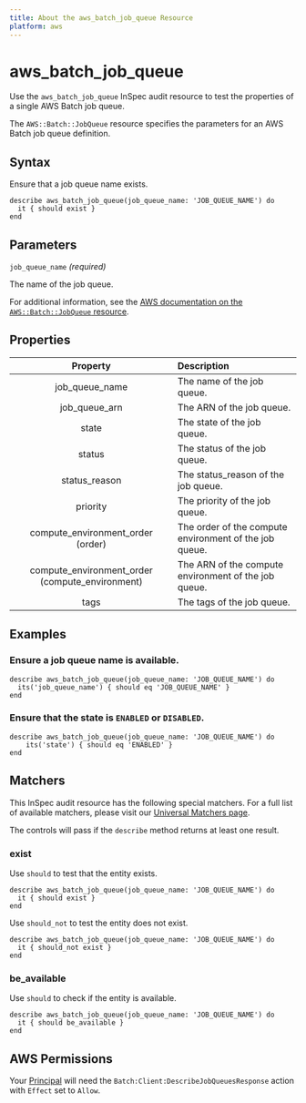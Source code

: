```yaml
---
title: About the aws_batch_job_queue Resource
platform: aws
---
```


# aws_batch_job_queue

Use the `aws_batch_job_queue` InSpec audit resource to test the properties of a single AWS Batch job queue.

The `AWS::Batch::JobQueue` resource specifies the parameters for an AWS Batch job queue definition.

## Syntax

Ensure that a job queue name exists.

    describe aws_batch_job_queue(job_queue_name: 'JOB_QUEUE_NAME') do
      it { should exist }
    end

## Parameters

`job_queue_name` _(required)_

The name of the job queue.

For additional information, see the [AWS documentation on the `AWS::Batch::JobQueue` resource](https://docs.aws.amazon.com/AWSCloudFormation/latest/UserGuide/aws-resource-batch-jobqueue.html).

## Properties

| Property | Description |
| :---: | :--- |
| job_queue_name | The name of the job queue. |
| job_queue_arn | The ARN of the job queue. |
| state | The state of the job queue. |
| status | The status of the job queue. |
| status_reason | The status_reason of the job queue. |
| priority | The priority of the job queue. |
| compute_environment_order (order) | The order of the compute environment of the job queue. |
| compute_environment_order (compute_environment) | The ARN of the compute environment of the job queue. |
| tags | The tags of the job queue. |

## Examples

### Ensure a job queue name is available.

    describe aws_batch_job_queue(job_queue_name: 'JOB_QUEUE_NAME') do
      its('job_queue_name') { should eq 'JOB_QUEUE_NAME' }
    end

### Ensure that the state is `ENABLED` or `DISABLED`.

    describe aws_batch_job_queue(job_queue_name: 'JOB_QUEUE_NAME') do
        its('state') { should eq 'ENABLED' }
    end

## Matchers

This InSpec audit resource has the following special matchers. For a full list of available matchers, please visit our [Universal Matchers page](https://www.inspec.io/docs/reference/matchers/).

The controls will pass if the `describe` method returns at least one result.

### exist

Use `should` to test that the entity exists.

    describe aws_batch_job_queue(job_queue_name: 'JOB_QUEUE_NAME') do
      it { should exist }
    end

Use `should_not` to test the entity does not exist.

    describe aws_batch_job_queue(job_queue_name: 'JOB_QUEUE_NAME') do
      it { should_not exist }
    end

### be_available

Use `should` to check if the entity is available.

    describe aws_batch_job_queue(job_queue_name: 'JOB_QUEUE_NAME') do
      it { should be_available }
    end

## AWS Permissions

Your [Principal](https://docs.aws.amazon.com/IAM/latest/UserGuide/intro-structure.html#intro-structure-principal) will need the `Batch:Client:DescribeJobQueuesResponse` action with `Effect` set to `Allow`.